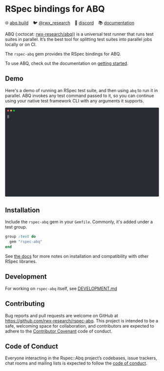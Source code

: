 # RSpec bindings for ABQ

:globe_with_meridians: [abq.build](https://abq.build) &ensp;
:bird: [@rwx_research](https://twitter.com/rwx_research) &ensp;
:speech_balloon: [discord](https://www.rwx.com/discord) &ensp;
:books: [documentation](https://www.rwx.com/docs/abq)

ABQ (:octocat: [rwx-research/abq](https://github.com/rwx-research/abq))) is a universal test runner that runs test suites in parallel.
It’s the best tool for splitting test suites into parallel jobs locally or on CI.

The `rspec-abq` gem provides the RSpec bindings for ABQ.

To use ABQ, check out the documentation on [getting started](https://www.rwx.com/docs/abq/getting-started).

## Demo

Here's a demo of running an RSpec test suite, and then using `abq` to run it in parallel.
ABQ invokes any test command passed to it, so you can continue using your native test framework CLI with any arguments it supports.

![abq-demo.svg](abq-demo.svg)

## Installation

Include the `rspec-abq` gem in your `Gemfile`.
Commonly, it's added under a test group.

```ruby
group :test do
  gem "rspec-abq"
end
```

See [the docs](https://www.rwx.com/docs/abq/test-frameworks/rspec) for more notes on installation and compatibility with other RSpec libraries.

## Development

For working on `rspec-abq` itself, see [DEVELOPMENT.md](DEVELOPMENT.md)

## Contributing

Bug reports and pull requests are welcome on GitHub at <https://github.com/rwx-research/rspec-abq>. This project is intended to be a safe, welcoming space for collaboration, and contributors are expected to adhere to the [Contributor Covenant](http://contributor-covenant.org) code of conduct.

## Code of Conduct

Everyone interacting in the Rspec::Abq project’s codebases, issue trackers, chat rooms and mailing lists is expected to follow the [code of conduct](https://github.com/rwx-research/rspec-abq/blob/master/CODE_OF_CONDUCT.md).
